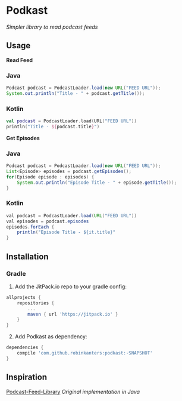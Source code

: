 # Podkast
_Simpler library to read podcast feeds_

## Usage
__Read Feed__
	
### Java

```java
Podcast podcast = PodcastLoader.load(new URL("FEED URL"));
System.out.println("Title - " + podcast.getTitle());
```

### Kotlin

```kotlin
val podcast = PodcastLoader.load(URL("FEED URL"))
println("Title - ${podcast.title}")
```

__Get Episodes__

### Java

```java
Podcast podcast = PodcastLoader.load(new URL("FEED URL"));
List<Episode> episodes = podcast.getEpisodes();
for(Episode episode : episodes) {
    System.out.println("Episode Title - " + episode.getTitle());
}
```

### Kotlin

```java
val podcast = PodcastLoader.load(URL("FEED URL"))
val episodes = podcast.episodes
episodes.forEach {
    println("Episode Title - ${it.title}"
}
```

## Installation

### Gradle

1. Add the JitPack.io repo to your gradle config:

```groovy
allprojects {
    repositories {
        ...
        maven { url 'https://jitpack.io' }
    }
}
```

2. Add Podkast as dependency:

```groovy
dependencies {
    compile 'com.github.robinkanters:podkast:-SNAPSHOT'
}
```

## Inspiration
[Podcast-Feed-Library](https://github.com/MarkusLewis/Podcast-Feed-Library) _Original implementation in Java_
